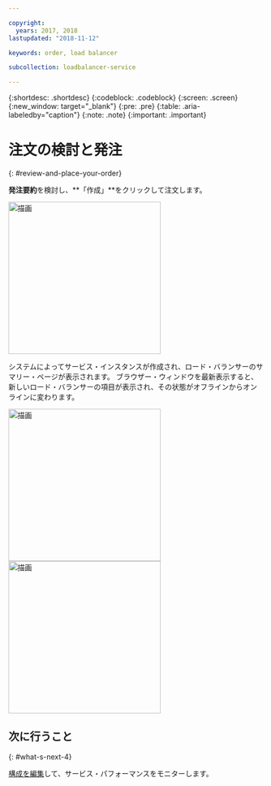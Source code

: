 ```yaml
---

copyright:
  years: 2017, 2018
lastupdated: "2018-11-12"

keywords: order, load balancer

subcollection: loadbalancer-service

---
```


{:shortdesc: .shortdesc}
{:codeblock: .codeblock}
{:screen: .screen}
{:new_window: target="_blank"}
{:pre: .pre}
{:table: .aria-labeledby="caption"}
{:note: .note}
{:important: .important}

# 注文の検討と発注
{: #review-and-place-your-order}

**発注要約**を検討し、**「作成」**をクリックして注文します。

<img src="images/review-order-lb.png" alt="描画" style="width: 300px;"/>

システムによってサービス・インスタンスが作成され、ロード・バランサーのサマリー・ページが表示されます。 ブラウザー・ウィンドウを最新表示すると、新しいロード・バランサーの項目が表示され、その状態がオフラインからオンラインに変わります。  

<img src="images/summary-offline.png" alt="描画" style="width: 300px;"/>

<img src="images/summary-online.png" alt="描画" style="width: 300px;"/>

## 次に行うこと
{: #what-s-next-4}

[構成を編集](/docs/infrastructure/loadbalancer-service?topic=loadbalancer-service-monitoring-and-managing-your-service)して、サービス・パフォーマンスをモニターします。
